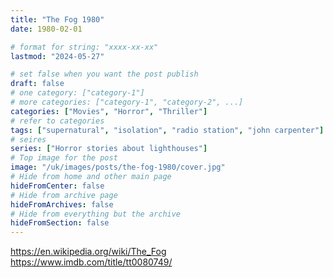 ```yaml
---
title: "The Fog 1980"
date: 1980-02-01

# format for string: "xxxx-xx-xx"
lastmod: "2024-05-27"

# set false when you want the post publish
draft: false
# one category: ["category-1"]
# more categories: ["category-1", "category-2", ...]
categories: ["Movies", "Horror", "Thriller"]
# refer to categories
tags: ["supernatural", "isolation", "radio station", "john carpenter"]
# seires
series: ["Horror stories about lighthouses"]
# Top image for the post
image: "/uk/images/posts/the-fog-1980/cover.jpg"
# Hide from home and other main page
hideFromCenter: false
# Hide from archive page
hideFromArchives: false
# Hide from everything but the archive
hideFromSection: false
---
```

https://en.wikipedia.org/wiki/The_Fog
https://www.imdb.com/title/tt0080749/
<!--more-->